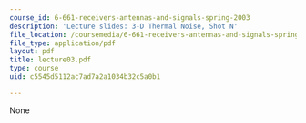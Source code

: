 ```yaml
---
course_id: 6-661-receivers-antennas-and-signals-spring-2003
description: 'Lecture slides: 3-D Thermal Noise, Shot N'
file_location: /coursemedia/6-661-receivers-antennas-and-signals-spring-2003/c5545d5112ac7ad7a2a1034b32c5a0b1_lecture03.pdf
file_type: application/pdf
layout: pdf
title: lecture03.pdf
type: course
uid: c5545d5112ac7ad7a2a1034b32c5a0b1

---
```

None